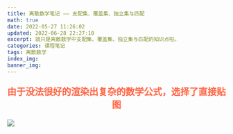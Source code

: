 ```yaml
---
title: 离散数学笔记 —— 支配集、覆盖集、独立集与匹配
math: true
date: 2022-05-27 11:26:02
updated: 2022-06-28 22:27:10
excerpt: 就只是离散数学中支配集、覆盖集、独立集与匹配的知识点啦。
categories: 课程笔记
tags: 离散数学
index_img:
banner_img:
---
```


<p style="text-align:center;color:#ff6444;font-size:1.5em;font-weight: bold;">
由于没法很好的渲染出复杂的数学公式，选择了直接贴图
</p>

![](https://munner.coding.net/p/blogpicgo/d/blogimages/git/raw/main/math_img/set.png)